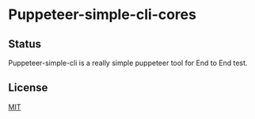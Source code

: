 # Puppeteer-simple-cli-cores

## Status

Puppeteer-simple-cli is a really simple puppeteer tool for End to End test.

## License

[MIT](https://github.com/tienmi/puppeteer-simple-cli-cores/blob/main/LICENSE)
